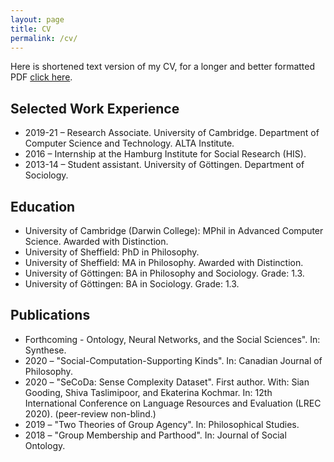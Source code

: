 ```yaml
---
layout: page
title: CV
permalink: /cv/
---
```



Here is shortened text version of my CV, for a longer and better formatted PDF [click here](/assets/pdf/cv_strohmaier.pdf).


## Selected Work Experience
- 2019-21 –	Research Associate. University of Cambridge. Department of Computer Science and Technology. ALTA Institute.
- 2016 – Internship at the Hamburg Institute for Social Research (HIS).
- 2013-14 – Student assistant. University of Göttingen. Department of Sociology.

## Education

- University of Cambridge (Darwin College): MPhil in Advanced Computer Science. Awarded with Distinction.
- University of Sheffield: PhD in Philosophy.
- University of Sheffield: MA in Philosophy. Awarded with Distinction.
- University of Göttingen: BA in Philosophy and Sociology. Grade: 1.3.
- University of Göttingen: BA in Sociology. Grade: 1.3.

## Publications
- Forthcoming - Ontology, Neural Networks, and the Social Sciences". In: Synthese.
- 2020 – "Social-Computation-Supporting Kinds". In: Canadian Journal of Philosophy.
- 2020 – "SeCoDa: Sense Complexity Dataset". First author. With: Sian Gooding, Shiva Taslimipoor, and Ekaterina Kochmar. In: 12th International Conference on Language Resources and Evaluation (LREC 2020). (peer-review non-blind.)
- 2019 – "Two Theories of Group Agency". In: Philosophical Studies.
- 2018 – "Group Membership and Parthood". In: Journal of Social Ontology.
